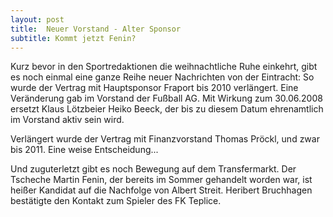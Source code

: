 ```yaml
---
layout: post
title:  Neuer Vorstand - Alter Sponsor
subtitle: Kommt jetzt Fenin?
---
```


Kurz bevor in den Sportredaktionen die weihnachtliche Ruhe einkehrt, gibt es noch einmal eine ganze Reihe neuer Nachrichten von der Eintracht: So wurde der Vertrag mit Hauptsponsor Fraport bis 2010 verlängert. Eine Veränderung gab im Vorstand der Fußball AG. Mit Wirkung zum 30.06.2008 ersetzt Klaus Lötzbeier Heiko Beeck, der bis zu diesem Datum ehrenamtlich im Vorstand aktiv sein wird.

Verlängert wurde der Vertrag mit Finanzvorstand Thomas Pröckl, und zwar bis 2011. Eine weise Entscheidung...

Und zuguterletzt gibt es noch Bewegung auf dem Transfermarkt. Der Tscheche Martin Fenin, der bereits im Sommer gehandelt worden war, ist heißer Kandidat auf die Nachfolge von Albert Streit. Heribert Bruchhagen bestätigte den Kontakt zum Spieler des FK Teplice.

